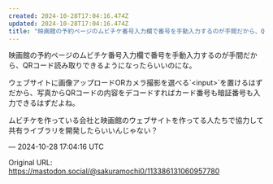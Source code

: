 ```yaml
---
created: 2024-10-28T17:04:16.474Z
updated: 2024-10-28T17:04:16.474Z
title: "映画館の予約ページのムビチケ番号入力欄で番号を手動入力するのが手間だから、QRコ[...]"
---
```


<p>映画館の予約ページのムビチケ番号入力欄で番号を手動入力するのが手間だから、QRコード読み取りできるようになったらいいのにな。</p><p>ウェブサイトに画像アップロードORカメラ撮影を選べる`&lt;input&gt;`を置けるはずだから、写真からQRコードの内容をデコードすればカード番号も暗証番号も入力できるはずだよね。</p><p>ムビチケを作っている会社と映画館のウェブサイトを作ってる人たちで協力して共有ライブラリを開発したらいいんじゃない？</p>

&mdash; 2024-10-28 17:04:16 UTC

Original URL: https://mastodon.social/@sakuramochi0/113386131060957780
